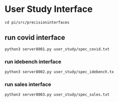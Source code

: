 # User Study Interface 


`cd pi/src/precisioninterfaces`

## run covid interface 

`python3 server8001.py user_study/spec_covid.txt`

### run idebench interface 

`python3 server8002.py user_study/spec_idebench.tx`


### run sales interface

`python3 server8003.py user_study/spec_sales.txt`
